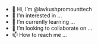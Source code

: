 - 👋 Hi, I’m @lavkushpromounttech
- 👀 I’m interested in ...
- 🌱 I’m currently learning ...
- 💞️ I’m looking to collaborate on ...
- 📫 How to reach me ...

<!---
lavkushpromounttech/lavkushpromounttech is a ✨ special ✨ repository because its `README.md` (this file) appears on your GitHub profile.
You can click the Preview link to take a look at your changes.
--->
